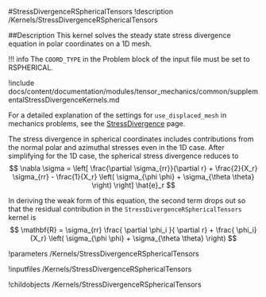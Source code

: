 #StressDivergenceRSphericalTensors
!description /Kernels/StressDivergenceRSphericalTensors


##Description
This kernel solves the steady state stress divergence equation in polar coordinates on a 1D mesh.

!!! info
    The `COORD_TYPE` in the Problem block of the input file must be set to RSPHERICAL.

!include docs/content/documentation/modules/tensor_mechanics/common/supplementalStressDivergenceKernels.md

For a detailed explanation of the settings for `use_displaced_mesh` in mechanics problems, see the [StressDivergence](/tensor_mechanics/StressDivergence.md) page.

 The stress divergence in spherical coordinates includes contributions from the normal polar and azimuthal stresses even in the 1D case.  After simplifying for the 1D case, the spherical stress divergence reduces to
$$
\nabla \sigma  =  \left[ \frac{\partial \sigma_{rr}}{\partial r} + \frac{2}{X_r} \sigma_{rr} - \frac{1}{X_r} \left( \sigma_{\phi \phi} + \sigma_{\theta \theta} \right)  \right] \hat{e}_r
$$

In deriving the weak form of this equation, the second term drops out so that the residual contribution in the `StressDivergenceRSphericalTensors` kernel is
$$
\mathbf{R} = \sigma_{rr} \frac{ \partial \phi_i }{ \partial r} + \frac{ \phi_i}{X_r} \left( \sigma_{\phi \phi} + \sigma_{\theta \theta} \right)
$$

!parameters /Kernels/StressDivergenceRSphericalTensors

!inputfiles /Kernels/StressDivergenceRSphericalTensors

!childobjects /Kernels/StressDivergenceRSphericalTensors
